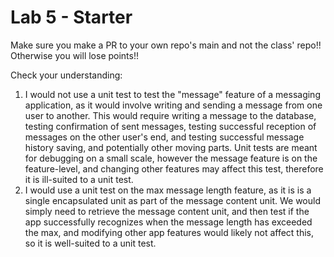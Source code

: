 # Lab 5 - Starter
Make sure you make a PR to your own repo's main and not the class' repo!! Otherwise you will lose points!!

Check your understanding:
1. I would not use a unit test to test the "message" feature of a messaging application, as it would involve writing and sending a message from one user to another. This would require writing a message to the database, testing confirmation of sent messages, testing successful reception of messages on the other user's end, and testing successful message history saving, and potentially other moving parts. Unit tests are meant for debugging on a small scale, however the message feature is on the feature-level, and changing other features may affect this test, therefore it is ill-suited to a unit test.
2. I would use a unit test on the max message length feature, as it is is a single encapsulated unit as part of the message content unit. We would simply need to retrieve the message content unit, and then test if the app successfully recognizes when the message length has exceeded the max, and modifying other app features would likely not affect this, so it is well-suited to a unit test.
